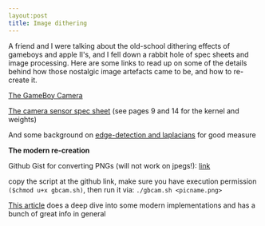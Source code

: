 ```yaml
---
layout:post
title: Image dithering
---
```


A friend and I were talking about the old-school dithering effects of gameboys and apple II's, and I fell down a rabbit hole of spec sheets and image processing. 
Here are some links to read up on some of the details behind how those nostalgic image artefacts came to be, and how to re-create it.

[The GameBoy Camera](http://web.csulb.edu/~wmartinz/rssc/content/MS_77.html)

[The camera sensor spec sheet](https://people.ece.cornell.edu/land/courses/ece4760/FinalProjects/f2012/qs44_twc55/qs44_twc55/datasheets/MITSUB_image_sensor.pdf) (see pages 9 and 14 for the kernel and weights)

And some background on [edge-detection and laplacians](https://html.alldatasheet.com/html-pdf/146598/MITSUBISHI/M64282FP/6064/10/M64282FP.html) for good measure

**The modern re-creation**

Github Gist for converting PNGs (will not work on jpegs!): [link](https://gist.github.com/s3krit/39725ba2f4ca9e6a09d01ea6863516c7)

copy the script at the github link, make sure you have execution permission `($chmod u+x gbcam.sh)`, then run it via: `./gbcam.sh <picname.png>`


[This article](https://surma.dev/things/ditherpunk/) does a deep dive into some modern implementations and has a bunch of great info in general
